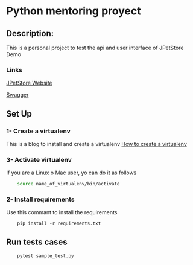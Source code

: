 # Python mentoring proyect

## Description:
This is a personal project to test the api and user interface of JPetStore Demo
### Links
[JPetStore Website](https://petstore.octoperf.com/actions/Catalog.action)

[Swagger](https://petstore.swagger.io/#/)

## Set Up 
### 1- Create a virtualenv
This is a blog to install and create a virtualenv
[How to create a virtualenv](https://learnpython.com/blog/how-to-use-virtualenv-python/)
### 3- Activate virtualenv
If you are a Linux o Mac user, yo can do it as follows
```Bash
    source name_of_virtualenv/bin/activate
```
### 2- Install requirements
Use this commant to install the requirements
```source
    pip install -r requirements.txt
```

## Run tests cases

```Bash 
    pytest sample_test.py
```